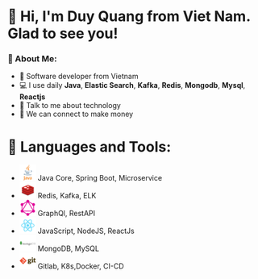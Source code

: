 # 👋  Hi, I'm Duy Quang from Viet Nam. Glad to see you!
<!-- ![nothing](https://i.pinimg.com/736x/78/a8/ec/78a8ec8ce182a5adb9991709f7a71bfe.jpg)
![nothing](https://i.pinimg.com/736x/70/70/a1/7070a16b1bfce20bea226ec49dd919ed.jpg)
![nothing](https://i.pinimg.com/736x/e9/db/07/e9db07bc0446b617b59c69388959074c.jpg)
![nothing](https://i.pinimg.com/originals/1b/f5/31/1bf53105bd41c57ab6da9f81630b1f0a.jpg)
![nothing](https://i.pinimg.com/originals/49/0f/a3/490fa31eb98ab3348f0adb4a78577095.jpg) -->
### 🤵 About Me:
- 🏦 Software developer from Vietnam  
- 💻 I use daily **Java**, **Elastic Search**, **Kafka**, **Redis**, **Mongodb**, **Mysql**, **Reactjs**
- 💬 Talk to me about technology
- 👯 We can connect to make money

# 🔭 Languages and Tools:

- <code><img height="32" src="https://raw.githubusercontent.com/github/explore/80688e429a7d4ef2fca1e82350fe8e3517d3494d/topics/java/java.png"></code> Java Core, Spring Boot, Microservice
- <code><img height="32" src="https://raw.githubusercontent.com/github/explore/80688e429a7d4ef2fca1e82350fe8e3517d3494d/topics/redis/redis.png"></code> Redis, Kafka, ELK
- <code><img height="32" src="https://raw.githubusercontent.com/github/explore/5c058a388828bb5fde0bcafd4bc867b5bb3f26f3/topics/graphql/graphql.png"></code> GraphQl, RestAPI
- <code><img height="32" src="https://raw.githubusercontent.com/github/explore/80688e429a7d4ef2fca1e82350fe8e3517d3494d/topics/react/react.png"></code> JavaScript, NodeJS, ReactJs
- <code><img height="32" src="https://raw.githubusercontent.com/github/explore/80688e429a7d4ef2fca1e82350fe8e3517d3494d/topics/mongodb/mongodb.png"></code> MongoDB, MySQL
- <code><img height="32" src="https://raw.githubusercontent.com/github/explore/80688e429a7d4ef2fca1e82350fe8e3517d3494d/topics/git/git.png"></code> Gitlab, K8s,Docker, CI-CD

